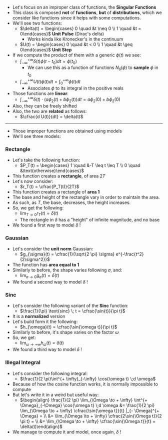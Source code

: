 + Let's focus on an improper class of functions, the **Singular Functions**
+ This class is composed **not** of **functions**, **but** of **distributions**, which we consider like functions since it helps with some computations.
+ We'll see two functions:
	+ $\delta(t) = \begin{cases} 0 \quad &t \neq 0 \\ 1 \quad &t = 0\end{cases}$        **Unit Pulse** (Dirac's delta)
		+ Works kinda like Kronecker's in the continuum
	+ $U(t) = \begin{cases} 0 \quad &t < 0 \\ 1 \quad &t \geq 0\end{cases}$       **Unit Step**
+ If we compute the product of them with a generic $\phi(t)$ we see:
	+ $\int^{+ \infty}_{ - \infty} \delta(t) \phi(t-t_0) dt = \phi(t_0)$
		+ We can use this as a function of functions $N_\delta(\phi)$ to **sample** $\phi$ in $t_0$ 
	+ $\int^{+ \infty}_{ - \infty} U(t) \phi(t) dt = \int^{+ \infty}_{0} \phi(t) dt$
		+ Associates $\phi$ to its integral in the positive reals
+ Those functions are **linear**:
	+ $\int^{+ \infty}_{ - \infty} \delta(t) \cdot (a\phi_2(t) + b\phi_2(t)) dt = a\phi_2(0) + b\phi_2(0)$
+ Also, they can be freely shifted
+ Also, the two are **related** as follows:
	+ $\cfrac{d U(t)}{dt} = \delta(t)$
---
+ Those improper functions are obtained using models
+ We'll see three models:
### Rectangle
+ Let's take the following function:
	+ $P_T(t) = \begin{cases} 1 \quad &-T \leq t \leq T \\ 0 \quad &\text{otherwise}\end{cases}$    
+ This function creates a **rectangle**, of area $2T$
+ Let's now consider:
	+ $r_T(t) = \cfrac{P_T(t)}{2T}$
+ This function creates a rectangle of **area $1$**
+ The base and height of the rectangle vary in order to maintain the area.
+ As such, as $T$, the base, decreases, the height increases.
+ So, we get the following:
	+ $\lim_{T\to 0} r_T(t) = \delta(t)$
	+ The rectangle in $\delta$ has a "height" of infinite magnitude, and no base
+ We found a first way to model $\delta$ !
### Gaussian
+ Let's consider the **unit norm** Gaussian:
	+ $g_{\sigma}(t) = \cfrac{1}{\sqrt{2 \pi} \sigma} e^{-\frac{t^2}{2\sigma^2}}$
+ The function has **area equal to 1**
+ Similarly to before,  the shape varies following $\sigma$, and:
	+ $\lim_{\sigma\to 0} g_\sigma(t) = \delta(t)$
+ We found a second way to model $\delta$ !
### Sinc
+ Let's consider the following variant of the **Sinc** function:
	+ $\frac{1}{\pi} \text{sinc} \; t = \cfrac{\sin{t}}{\pi t}$
+ It is a **normalized** version
+ Let's build form it the following:
	+ $h_{\omega}(t) = \cfrac{\sin{\omega t}}{\pi t}$
+ Similarly to before, it's shape varies on the factor $\omega$
+ So, we get:
	+ $\lim_{\omega\to + \infty} h_\omega(t) = \delta(t)$
+ We found a third way to model $\delta$ !
### Illegal Integral
+ Let's consider the following integral:
	+ $\frac{1}{2 \pi}\int^{+ \infty}_{-\infty} \cos{\omega t} \;d    \omega$
+ Because of how the cosine function works, it is normally impossible to compute
+ But let's write it in a weird but useful way:
	+ $\begin{align} \frac{1}{2 \pi} \lim_{\Omega \to + \infty} \int^{+ \Omega}_{-\Omega} \cos{\omega t} \;d \omega &= \frac{1}{2 \pi} \lim_{\Omega \to + \infty} \cfrac{\sin{\omega t}}{t} |_{- \Omega}^{+ \Omega} = \\ &= \lim_{\Omega \to + \infty} \cfrac{2\sin{\Omega t}}{2 \pi t} = \\ &= \lim_{\Omega \to + \infty} \cfrac{\sin{\Omega t}}{t} = \delta(t)\end{align}$
+ We manage to compute it and model, once again, $\delta$ !